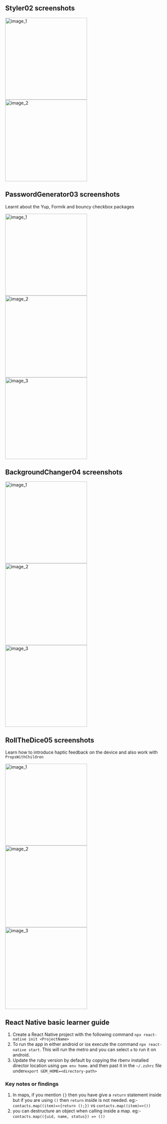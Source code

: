 ## Styler02 screenshots

<img width=260 alt="image_1" src="Screenshots/p2_1.png" /> <img width=260 alt="image_2" src="Screenshots/p2_2.png"/>

## PasswordGenerator03 screenshots

Learnt about the Yup, Formik and bouncy checkbox packages

<img width=260 alt="image_1" src="Screenshots/p3_1.png" /> <img width=260 alt="image_2" src="Screenshots/p3_2.png"/> <img width=260 alt="image_3" src="Screenshots/p3_3.png"/>

## BackgroundChanger04 screenshots

<img width=260 alt="image_1" src="Screenshots/p4_1.png" /> <img width=260 alt="image_2" src="Screenshots/p4_2.png"/> <img width=260 alt="image_3" src="Screenshots/p4_3.png"/>

## RollTheDice05 screenshots

Learn how to introduce haptic feedback on the device and also work with `PropsWithChildren`

<img width=260 alt="image_1" src="Screenshots/p5_1.png" /> <img width=260 alt="image_2" src="Screenshots/p5_2.png"/> <img width=260 alt="image_3" src="Screenshots/p5_3.png"/>

## React Native basic learner guide

1. Create a React Native project with the following command `npx react-native init <ProjectName>`
2. To run the app in either android or ios execute the command `npx react-native start`. This will run the metro and you can select `a` to run it on android.
3. Update the ruby version by default by copying the rbenv installed director location using `gem env home`. and then past it in the `~/.zshrc` file under`export GEM_HOME=<directory-path>`

### Key notes or findings

1. In maps, if you mention `{}` then you have give a `return` statement inside but if you are using `()` then `return` inside is not needed.
   eg:- `contacts.map((item)=>{return ();})` vs
   `contacts.map((item)=>())`
2. you can destructure an object when calling inside a map.
   eg:- `contacts.map(({uid, name, status}) => ())`
